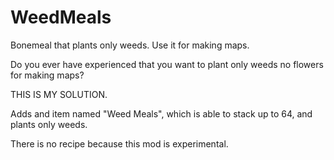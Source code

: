 # WeedMeals
Bonemeal that plants only weeds. Use it for making maps.


Do you ever have experienced that you want to plant only weeds no flowers for making maps?

THIS IS MY SOLUTION.

Adds and item named "Weed Meals", which is able to stack up to 64, and plants only weeds.

There is no recipe because this mod is experimental.
